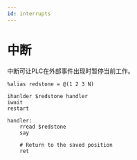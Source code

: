 ```yaml
---
id: interrupts
---
```

# 中断

中断可让PLC在外部事件出现时暂停当前工作。


```
%alias redstone = @(1 2 3 N)

ihanlder $redstone handler
iwait
restart

handler:
    rread $redstone
    say
    
    # Return to the saved position
    ret
```
